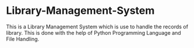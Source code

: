 # Library-Management-System
This is a Library Management System which is use to handle the records of library. This is done with the help of Python Programming Language and File Handling.
